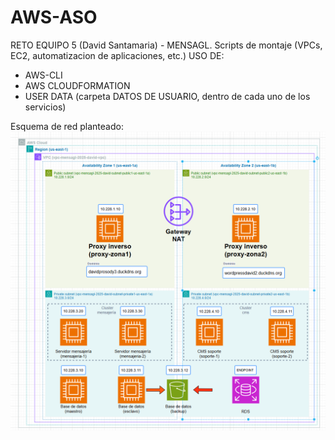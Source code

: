# AWS-ASO
RETO EQUIPO 5 (David Santamaria) - MENSAGL. Scripts de montaje (VPCs, EC2, automatizacion de aplicaciones, etc.)
USO DE:
- AWS-CLI
- AWS CLOUDFORMATION
- USER DATA (carpeta DATOS DE USUARIO, dentro de cada uno de los servicios)

Esquema de red planteado:
![Esquema de red](https://github.com/dsantamarias01/mensagl/blob/main/mensagl-main/ESQUEMA-RED/diagrama_david.png)
